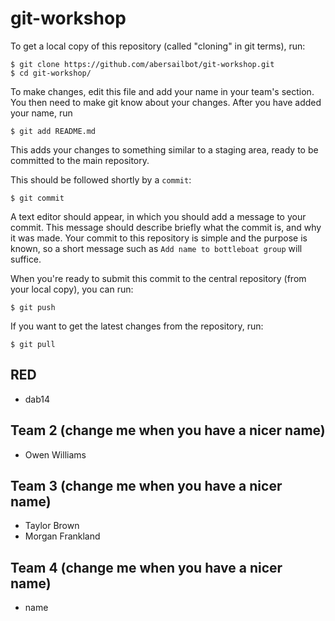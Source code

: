 git-workshop
============

To get a local copy of this repository (called "cloning" in git terms), run:

    $ git clone https://github.com/abersailbot/git-workshop.git
    $ cd git-workshop/

To make changes, edit this file and add your name in your team's section. You
then need to make git know about your changes. After you have added your name,
run

    $ git add README.md

This adds your changes to something similar to a staging area, ready to be
committed to the main repository.

This should be followed shortly by a `commit`:

    $ git commit

A text editor should appear, in which you should add a message to your commit.
This message should describe briefly what the commit is, and why it was made.
Your commit to this repository is simple and the purpose is known, so a short
message such as `Add name to bottleboat group` will suffice.

When you're ready to submit this commit to the central repository (from your
local copy), you can run:

    $ git push

If you want to get the latest changes from the repository, run:

    $ git pull

RED
---------------------------------------------
  - dab14

Team 2 (change me when you have a nicer name)
---------------------------------------------
  - Owen Williams

Team 3 (change me when you have a nicer name)
---------------------------------------------
  - Taylor Brown
  - Morgan Frankland

Team 4 (change me when you have a nicer name)
---------------------------------------------
  - name
